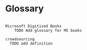 # Glossary

```{glossary}

Microsoft Digitised Books
    TODO Add glossary for MS books

crowdsourcing
  TODO add definition

```
